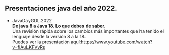 
## Presentaciones java del año 2022.

<ul>
<li>JavaDayGDL.2022<br/> <b>De java 8 a Java 18. Lo que debes de saber.</b><br/>Una revisión rápida sobre los cambios más importantes que ha tenido el lenguaje desde la versión 8 a la 18.<br/> Puedes ver la presentación aquí:<a href="">https://www.youtube.com/watch?v=flAuLKFVvRs</a><br/></li>
</ul>

